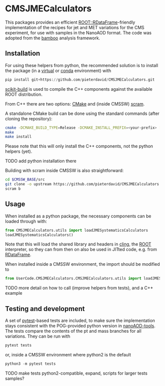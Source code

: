 # CMSJMECalculators

This packages provides an efficient
[ROOT::RDataFrame](https://root.cern/doc/master/classROOT_1_1RDataFrame.html)-friendly
implementation of the recipes for jet and MET variations for the CMS experiment,
for use with samples in the NanoAOD format.
The code was adopted from the [bamboo](https://gitlab.cern.ch/cp3-cms/bamboo)
analysis framework.

## Installation

For using these helpers from python, the recommended solution is to install
the package (in a
[virtual](https://packaging.python.org/tutorials/installing-packages/#creating-virtual-environments)
or [conda](https://docs.conda.io/projects/conda/en/latest/user-guide/tasks/manage-environments.html)
environment) with
```python
pip install git+https://github.com/pieterdavid/CMSJMECalculators.git
```
[scikit-build](https://scikit-build.readthedocs.io/en/latest/) is used to
compile the C++ components against the available ROOT distribution.

From C++ there are two options: [CMake](https://cmake.org/) and (inside
CMSSW)
[scram](https://twiki.cern.ch/twiki/bin/view/CMSPublic/SWGuideScram).

A standalone CMake build can be done using the standard commands
(after cloning the repository):
```bash
cmake -DCMAKE_BUILD_TYPE=Release -DCMAKE_INSTALL_PREFIX=<your-prefix> [other-options] <source-clone>
make
make install
```
Please note that this will only install the C++ components, not the python
helpers (yet).

TODO add python installation there

Building with scram inside CMSSW is also straightforward:
```bash
cd $CMSSW_BASE/src
git clone -o upstream https://github.com/pieterdavid/CMSJMECalculators.git UserCode/CMSJMECalculators
scram b
```

## Usage

When installed as a python package, the necessary components can be loaded
through with:
```python
from CMSJMECalculators.utils import loadJMESystematicsCalculators
loadJMESystematicsCalculators()
```
Note that this will load the shared library and headers in
[cling](https://root.cern/cling/), the [ROOT](https://root.cern/) interpreter,
so they can from then on also be used in JITted code, e.g. from
[RDataFrame](https://root.cern/doc/master/classROOT_1_1RDataFrame.html).

When installed inside a CMSSW environment, the import should be modified to
```python
from UserCode.CMSJMECalculators.CMSJMECalculators.utils import loadJMESystematicsCalculators
```

TODO more detail on how to call (improve helpers from tests), and a C++ example

## Testing and development

A set of [pytest](https://docs.pytest.org/en/6.2.x/)-based tests are included,
to make sure the implementation stays consistent with the POG-provided python
version in [nanoAOD-tools](https://github.com/cms-nanoAOD/nanoAOD-tools).
The tests compare the contents of the pt and mass branches for all variations.
They can be run with
```python
pytest tests
```
or, inside a CMSSW environment where python2 is the default
```python
python3 -m pytest tests
```

TODO make tests python2-compatible, expand, scripts for larger tests samples?
